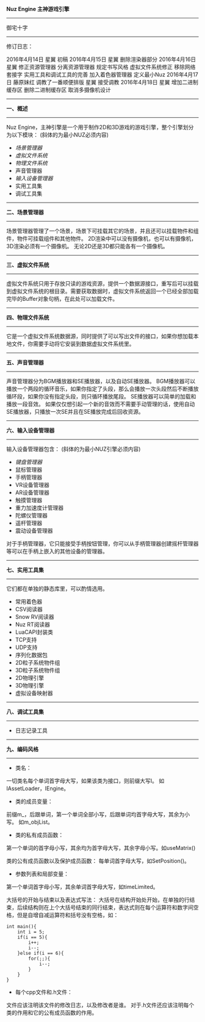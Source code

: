**Nuz Engine 主神游戏引擎**

--------------


御宅十字


----------


修订日志：

2016年4月14日 星翼 初稿
2016年4月15日 星翼 删除渲染器部分
2016年4月16日 星翼 修正资源管理器
分离资源管理器
规定书写风格
虚拟文件系统修正
移除网络套接字
实用工具和调试工具的完善
加入着色器管理器
定义最小Nuz
2016年4月17日 藤原妹红 调教了一番顺便排版
星翼 接受调教
2016年4月18日 星翼 增加二进制缓存区
删除二进制缓存区
取消多摄像机设计



----------


**一、概述**

--------

Nuz Engine，主神引擎是一个用于制作2D和3D游戏的游戏引擎，整个引擎划分为以下模块：
(斜体的为最小NUZ必须内容)

 - *场景管理器*
 - *虚拟文件系统*
 - *物理文件系统*
 - 声音管理器
 - *输入设备管理器*
 - 实用工具集
 - 调试工具集


----------


**二、场景管理器**

-----------

场景管理器管理了一个场景，场景下可挂载其它的场景，并且还可以挂载物件和组件，物件可挂载组件和其他物件。
2D渲染中可以没有摄像机，也可以有摄像机，3D渲染必须有一个摄像机。
无论2D还是3D都只能各有一个摄像机。


----------


**三、虚拟文件系统**

------------

虚拟文件系统只用于存放只读的游戏资源，提供一个数据源接口，重写后可以挂载到虚拟文件系统的根目录。需要获取数据时，虚拟文件系统返回一个已经全部加载完毕的Buffer对象句柄，在此处可以加载文件。


----------


**四、物理文件系统**

------------

它是一个虚拟文件系统数据源，同时提供了可以写出文件的接口，如果你想加载本地文件，你需要手动将它安装到数据虚拟文件系统里。


----------


**五、声音管理器**

-----------

声音管理器分为BGM播放器和SE播放器，以及自动SE播放器。
BGM播放器可以播放一个两段的循环音乐，如果你指定了头段，那么会播放一次头段然后不断播放循环段，如果你没有指定头段，则只循环播放尾段。
SE播放器可以简单的加载和播放一段音效。
如果仅仅想引起一个新的音效而不需要手动管理的话，使用自动SE播放器，只播放一次SE并且在SE播放完成后回收资源。


----------


**六、输入设备管理器**

-------------

输入设备管理器包含：
(斜体的为最小NUZ引擎必须内容)

 - *键盘管理器*
 - 鼠标管理器
 - 手柄管理器
 - VR设备管理器
 - AR设备管理器
 - 触摸管理器
 - 重力加速度计管理器
 - 陀螺仪管理器
 - 遥杆管理器
 - 震动设备管理器

对于手柄管理器，它只能接受手柄按钮管理，你可以从手柄管理器创建摇杆管理器等可以在手柄上嵌入的其他设备的管理器。


----------


**七、实用工具集**

-----------

它们都在单独的静态库里，可以酌情选用。

 - 常用着色器
 - CSV阅读器
 - Snow RV阅读器
 - Nuz RT阅读器
 - LuaCAPI封装类
 - TCP支持
 - UDP支持
 - 序列化数据包
 - 2D粒子系统物件组
 - 3D粒子系统物件组
 - 2D物理引擎
 - 3D物理引擎
 - 虚拟设备映射器


----------


**八、调试工具集**

-----------

 - 日志记录工具


----------


**九、编码风格**

----------

 - 类名：

一切类名每个单词首字母大写，如果该类为接口，则前缀大写I。
如IAssetLoader，IEngine。

 - 类的成员变量：

前缀m_，后跟单词，第一个单词全部小写，后跟单词均首字母大写，其余为小写。
如m_objList。

 - 类的私有成员函数：

第一个单词的首字母小写，其余均为首字母大写，其余字母小写。如useMatrix()

类的公有成员函数以及保护成员函数：
每单词首字母大写，如SetPosition()。

 - 参数列表和局部变量：

第一个单词首字母小写，其余单词首字母大写，如timeLimited。

大括号的开始与结束以及表达式写法：
大括号在结构开始处开始，在单独的行结束，后续结构则在上个大括号结束的同行结束，表达式则在每个运算符和数字间空格，但是自增自减运算符和括号没有空格，如：

    int main(){
        int i = 5;
        if(i == 5){
            i++;
            i--;
        }else if(i == 6){
            for(;;){
                i--;
            }
        }
    }

 - 每个cpp文件和.h文件：

文件应该注明该文件的修改日志，以及修改者是谁。
对于.h文件还应该注明每个类的作用和它的公有成员函数的作用。

